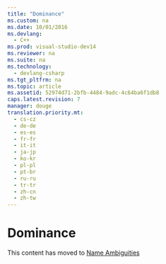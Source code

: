 ```yaml
---
title: "Dominance"
ms.custom: na
ms.date: 10/01/2016
ms.devlang: 
  - C++
ms.prod: visual-studio-dev14
ms.reviewer: na
ms.suite: na
ms.technology: 
  - devlang-csharp
ms.tgt_pltfrm: na
ms.topic: article
ms.assetid: 52974d71-2bfb-4484-9adc-4c64ba6f1db8
caps.latest.revision: 7
manager: douge
translation.priority.mt: 
  - cs-cz
  - de-de
  - es-es
  - fr-fr
  - it-it
  - ja-jp
  - ko-kr
  - pl-pl
  - pt-br
  - ru-ru
  - tr-tr
  - zh-cn
  - zh-tw
---
```

# Dominance
This content has moved to  [Name Ambiguities](../VS_not_in_toc/Name-Ambiguities.md)